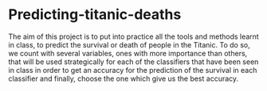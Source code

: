 # Predicting-titanic-deaths

The aim of this project is to put into practice all the tools and methods learnt in class, to 
predict the survival or death of people in the Titanic. To do so, we count with several 
variables, ones with more importance than others, that will be used strategically for each 
of the classifiers that have been seen in class in order to get an accuracy for the 
prediction of the survival in each classifier and finally, choose the one which give us the 
best accuracy.
